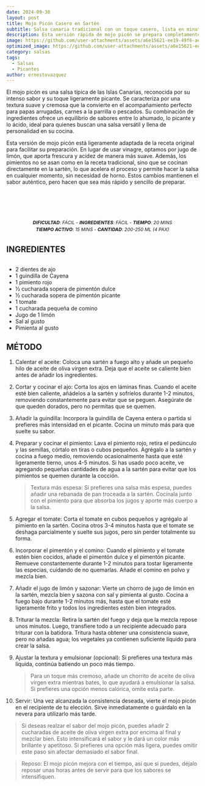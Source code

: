```yaml
---
date: 2024-09-30
layout: post
title: Mojo Picón Casero en Sartén
subtitle: Salsa canaria tradicional con un toque casero, lista en minutos.
description: Esta versión rápida de mojo picón se prepara completamente en sartén, logrando una mezcla perfecta de sabores intensos y picantes. La combinación de ajo, guindilla, pimientos y tomate es ideal para acompañar papas arrugadas, carnes o cualquier aperitivo. ¡Un toque de las Islas Canarias que no puede faltar en tu cocina!
image: https://github.com/user-attachments/assets/a6e15621-ee19-49f6-ae45-f963f1f02845
optimized_image: https://github.com/user-attachments/assets/a6e15621-ee19-49f6-ae45-f963f1f02845
category: salsas
tags:
  - Salsas
  - Picantes
author: ernestovazquez
---
```


El mojo picón es una salsa típica de las Islas Canarias, reconocida por su intenso sabor y su toque ligeramente picante. Se caracteriza por una textura suave y cremosa que la convierte en el acompañamiento perfecto para papas arrugadas, carnes a la parrilla o pescados. Su combinación de ingredientes ofrece un equilibrio de sabores entre lo ahumado, lo picante y lo ácido, ideal para quienes buscan una salsa versátil y llena de personalidad en su cocina.

Esta versión de mojo picón está ligeramente adaptada de la receta original para facilitar su preparación. En lugar de usar vinagre, optamos por jugo de limón, que aporta frescura y acidez de manera más suave. Además, los pimientos no se asan como en la receta tradicional, sino que se cocinan directamente en la sartén, lo que acelera el proceso y permite hacer la salsa en cualquier momento, sin necesidad de horno. Estos cambios mantienen el sabor auténtico, pero hacen que sea más rápido y sencillo de preparar.

<div style="display: flex; justify-content: center; text-align: center; margin-bottom: 10px; font-size: 12px;">
  <div>
    <br>
    <br>
    <br>
    <br>
    <br>
    <p style="margin: 0; line-height: 1.5;"><em><strong>DIFICULTAD</strong></em>: <em>FÁCIL</em> - <em><strong>INGREDIENTES</strong></em>: <em>FÁCIL</em> - <em><strong>TIEMPO</strong></em>: <em>20 MINS</em></p>
    <p style="margin: 0; line-height: 1.5;"><em><strong>TIEMPO ACTIVO</strong></em>: <em>15 MINS</em> - <em><strong>CANTIDAD</strong></em>: <em>200-250 ML (4 PAX)</em></p>
  </div>
</div>


## INGREDIENTES

<div style="display: flex; justify-content: space-between;">
  <div style="flex: 1; margin-right: 20px;">
    <ul style="margin-bottom: 0;">
      <li>2 dientes de ajo</li>
      <li>1 guindilla de Cayena</li>
      <li>1 pimiento rojo</li>
      <li>½ cucharada sopera de pimentón dulce</li>
      <li>½ cucharada sopera de pimentón picante</li>
      <li>1 tomate</li>
      <li>1 cucharada pequeña de comino</li>
      <li>Jugo de 1 limón</li>
      <li>Sal al gusto</li>
      <li>Pimienta al gusto</li>
    </ul>
  </div>
</div>

## MÉTODO

1. Calentar el aceite:
Coloca una sartén a fuego alto y añade un pequeño hilo de aceite de oliva virgen extra. Deja que el aceite se caliente bien antes de añadir los ingredientes.

2. Cortar y cocinar el ajo:
Corta los ajos en láminas finas. Cuando el aceite esté bien caliente, añádelos a la sartén y sofríelos durante 1-2 minutos, removiendo constantemente para evitar que se peguen. Asegúrate de que queden dorados, pero no permitas que se quemen.

3. Añadir la guindilla:
Incorpora la guindilla de Cayena entera o partida si prefieres más intensidad en el picante. Cocina un minuto más para que suelte su sabor.

4. Preparar y cocinar el pimiento:
Lava el pimiento rojo, retira el pedúnculo y las semillas, córtalo en tiras o cubos pequeños. Agrégalo a la sartén y cocina a fuego medio, removiendo ocasionalmente hasta que esté ligeramente tierno, unos 4-5 minutos. Si has usado poco aceite, ve agregando pequeñas cantidades de agua a la sartén para evitar que los pimientos se quemen durante la cocción.

   > Textura más espesa: Si prefieres una salsa más espesa, puedes añadir una rebanada de pan troceada a la sartén. Cocínala junto con el pimiento para que absorba los jugos y aporte más cuerpo a la salsa.

5. Agregar el tomate:
Corta el tomate en cubos pequeños y agrégalo al pimiento en la sartén. Cocina otros 3-4 minutos hasta que el tomate se deshaga parcialmente y suelte sus jugos, pero sin perder totalmente su forma.

6. Incorporar el pimentón y el comino:
Cuando el pimiento y el tomate estén bien cocidos, añade el pimentón dulce y el pimentón picante. Remueve constantemente durante 1-2 minutos para tostar ligeramente las especias, cuidando de no quemarlas. Añade el comino en polvo y mezcla bien.

7. Añadir el jugo de limón y sazonar:
Vierte un chorro de jugo de limón en la sartén, mezcla bien y sazona con sal y pimienta al gusto. Cocina a fuego bajo durante 1-2 minutos más, hasta que el tomate esté ligeramente frito y todos los ingredientes estén bien integrados.

8. Triturar la mezcla:
Retira la sartén del fuego y deja que la mezcla repose unos minutos. Luego, transfiere todo a un recipiente adecuado para triturar con la batidora. Tritura hasta obtener una consistencia suave, pero no añadas agua; los vegetales ya contienen suficiente líquido para crear la salsa.

9. Ajustar la textura y emulsionar (opcional):
Si prefieres una textura más líquida, continúa batiendo un poco más tiempo.

   > Para un toque más cremoso, añade un chorrito de aceite de oliva virgen extra mientras bates, lo que ayudará a emulsionar la salsa. Si prefieres una opción menos calórica, omite esta parte.

11. Servir:
Una vez alcanzada la consistencia deseada, vierte el mojo picón en el recipiente de tu elección. Sirve inmediatamente o guárdalo en la nevera para utilizarlo más tarde.

   > Si deseas realzar el sabor del mojo picón, puedes añadir 2 cucharadas de aceite de oliva virgen extra por encima al final y mezclar bien. Esto intensificará el sabor y le dará un color más brillante y apetitoso. Si prefieres una opción más ligera, puedes omitir este paso sin afectar demasiado el sabor final.

> Reposo: El mojo picón mejora con el tiempo, así que si puedes, déjalo reposar unas horas antes de servir para que los sabores se intensifiquen.

